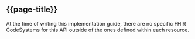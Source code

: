 ## {{page-title}}

At the time of writing this implementation guide, there are no specific FHIR CodeSystems for this API outside of the ones defined within each resource.
